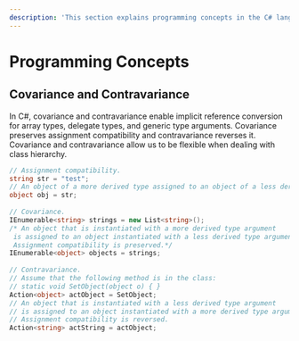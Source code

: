 ```yaml
---
description: 'This section explains programming concepts in the C# language.'
---
```


# Programming Concepts

## Covariance and Contravariance <a id="covariance-and-contravariance-c"></a>

In C\#, covariance and contravariance enable implicit reference conversion for array types, delegate types, and generic type arguments. Covariance preserves assignment compatibility and contravariance reverses it. Covariance and contravariance allow us to be flexible when dealing with class hierarchy.

```csharp
// Assignment compatibility.
string str = "test";  
// An object of a more derived type assigned to an object of a less derived type.
object obj = str;  
  
// Covariance.
IEnumerable<string> strings = new List<string>();  
/* An object that is instantiated with a more derived type argument
 is assigned to an object instantiated with a less derived type argument.
 Assignment compatibility is preserved.*/
IEnumerable<object> objects = strings;  
  
// Contravariance.
// Assume that the following method is in the class:
// static void SetObject(object o) { }
Action<object> actObject = SetObject;  
// An object that is instantiated with a less derived type argument
// is assigned to an object instantiated with a more derived type argument.
// Assignment compatibility is reversed.
Action<string> actString = actObject;
```



